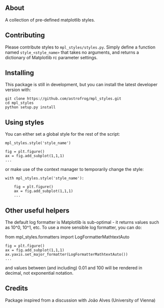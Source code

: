 About
-----

A collection of pre-defined matplotlib styles.

Contributing
------------

Please contribute styles to ``mpl_styles/styles.py``. Simply define a function
named ``style_<style_name>`` that takes no arguments, and returns a dictionary
of Matplotlib rc parameter settings.

Installing
----------

This package is still in development, but you can install the latest developer
version with:

    git clone https://github.com/astrofrog/mpl_styles.git
    cd mpl_styles
    python setup.py install

Using styles
------------

You can either set a global style for the rest of the script:

    mpl_styles.style('style_name')

    fig = plt.figure()
    ax = fig.add_subplot(1,1,1)
    ...

or make use of the context manager to temporarily change the style:

    with mpl_styles.style('style_name'):

        fig = plt.figure()
        ax = fig.add_subplot(1,1,1)
        ...

Other useful helpers
--------------------

The default log formatter is Matplotlib is sub-optimal - it returns values such
as 10^0, 10^1, etc. To use a more sensible log formatter, you can do:

from mpl_styles.formatters import LogFormatterMathtextAuto

    fig = plt.figure()
    ax = fig.add_subplot(1,1,1)
    ax.yaxis.set_major_formatter(LogFormatterMathtextAuto())
    ...

and values between (and including) 0.01 and 100 will be rendered in decimal,
not exponential notation.


Credits
-------

Package inspired from a discussion with João Alves (University of Vienna)
